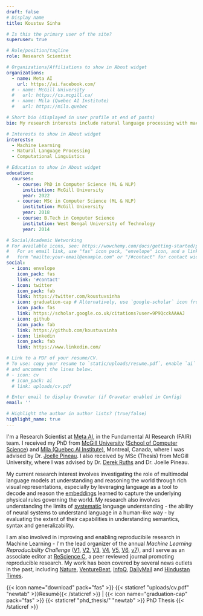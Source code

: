 ```yaml
---
draft: false
# Display name
title: Koustuv Sinha

# Is this the primary user of the site?
superuser: true

# Role/position/tagline
role: Research Scientist

# Organizations/Affiliations to show in About widget
organizations:
  - name: Meta AI
    url: https://ai.facebook.com/
  # - name: McGill University
  #   url: https://cs.mcgill.ca/
  # - name: Mila (Quebec AI Institute)
  #   url: https://mila.quebec

# Short bio (displayed in user profile at end of posts)
bio: My research interests include natural language processing with machine learning, computational linguistics and interpretable machine learning. I organize the annual [ML Reproducibility Challenge](https://paperswithcode.com/rc2021).

# Interests to show in About widget
interests:
  - Machine Learning
  - Natural Language Processing
  - Computational Linguistics

# Education to show in About widget
education:
  courses:
    - course: PhD in Computer Science (ML & NLP)
      institution: McGill University
      year: 2022
    - course: MSc in Computer Science (ML & NLP)
      institution: McGill University
      year: 2018
    - course: B.Tech in Computer Science
      institution: West Bengal University of Technology
      year: 2014

# Social/Academic Networking
# For available icons, see: https://wowchemy.com/docs/getting-started/page-builder/#icons
#   For an email link, use "fas" icon pack, "envelope" icon, and a link in the
#   form "mailto:your-email@example.com" or "/#contact" for contact widget.
social:
  - icon: envelope
    icon_pack: fas
    link: '#contact'
  - icon: twitter
    icon_pack: fab
    link: https://twitter.com/koustuvsinha
  - icon: graduation-cap # Alternatively, use `google-scholar` icon from `ai` icon pack
    icon_pack: fas
    link: https://scholar.google.co.uk/citations?user=9P9QcckAAAAJ
  - icon: github
    icon_pack: fab
    link: https://github.com/koustuvsinha
  - icon: linkedin
    icon_pack: fab
    link: https://www.linkedin.com/

# Link to a PDF of your resume/CV.
# To use: copy your resume to `static/uploads/resume.pdf`, enable `ai` icons in `params.toml`,
# and uncomment the lines below.
# - icon: cv
  # icon_pack: ai
  # link: uploads/cv.pdf

# Enter email to display Gravatar (if Gravatar enabled in Config)
email: ''

# Highlight the author in author lists? (true/false)
highlight_name: true
---
```


I'm a Research Scientist at [Meta AI](https://ai.meta.com/), in the Fundamental AI Research (FAIR) team. I received my PhD from [McGill University](http://mcgill.ca/) ([School of Computer Science](http://cs.mcgill.ca)) and [Mila (Quebec AI Institute)](https://mila.quebec), Montreal, Canada, where I was advised by Dr. [Joelle Pineau](https://www.cs.mcgill.ca/~jpineau/). I also received by MSc (Thesis) from McGill University, where I was advised by Dr. [Derek Ruths](https://derekruths.com/) and Dr. Joelle Pineau.

My current research interest involves investigating the role of multimodal language models at understanding and reasoning the world through rich visual representations, especially by leveraging language as a tool to decode and reason the [embeddings](https://openreview.net/pdf?id=BZ5a1r-kVsf) learned to capture the underlying physical rules governing the world.  My research also involves understanding the limits of [systematic](https://slideslive.com/38922304/from-system-1-deep-learning-to-system-2-deep-learning) language understanding - the ability of neural systems to understand language in a human-like way - by evaluating the extent of their capabilities in understanding semantics, syntax and generalizability.

I am also involved in improving and enabling reproducibile research in Machine Learning - I'm the lead organizer of the annual _Machine Learning Reproducibility Challenge_ ([V1](https://www.cs.mcgill.ca/~jpineau/ICLR2018-ReproducibilityChallenge.html), [V2](https://www.cs.mcgill.ca/~jpineau/ICLR2019-ReproducibilityChallenge.html), [V3](https://reproducibility-challenge.github.io/neurips2019/), [V4](https://paperswithcode.com/rc2020), [V5](https://paperswithcode.com/rc2021), [V6](https://paperswithcode.com/rc2022), [v7](https://reproml.org/)), and I serve as an associate editor at [ReScience C](http://rescience.github.io/), a peer reviewed journal promoting reproducible research. My work has been covered by several news outlets in the past, including [Nature](https://www.nature.com/articles/d41586-019-03895-5), [VentureBeat](https://venturebeat.com/2021/01/15/facebook-claims-its-ai-can-anticipate-covid-19-outcomes-using-x-rays/), [InfoQ](https://www.infoq.com/news/2021/03/facebook-covid-prognosis/), [DailyMail](https://www.dailymail.co.uk/sciencetech/article-9153415/Facebook-claims-AI-predict-four-coronavirus-patients-condition-deteriorate.html) and [Hindustan Times](https://tech.hindustantimes.com/tech/news/facebook-wants-to-help-doctors-fight-covid-19-with-ai-and-xrays-71611044405211.html).

{{< icon name="download" pack="fas" >}} {{< staticref "uploads/cv.pdf" "newtab" >}}Resumé{{< /staticref >}} | {{< icon name="graduation-cap" pack="fas" >}} {{< staticref "phd_thesis/" "newtab" >}} PhD Thesis {{< /staticref >}}
